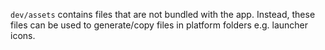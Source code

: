 `dev/assets` contains files that are not bundled with the app. Instead, these files can be used to generate/copy files in platform folders e.g. launcher icons.